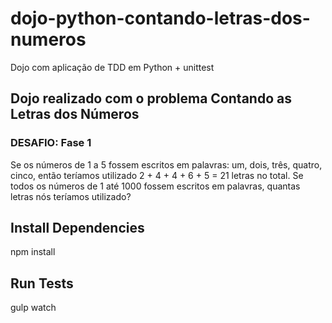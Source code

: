 # dojo-python-contando-letras-dos-numeros
Dojo com aplicação de TDD em Python + unittest

## Dojo realizado com o problema Contando as Letras dos Números

### DESAFIO: Fase 1

Se os números de 1 a 5 fossem escritos em palavras: um, dois, três, quatro, cinco, então teríamos utilizado 2 + 4 + 4 + 6 + 5 = 21 letras no total.
Se todos os números de 1 até 1000 fossem escritos em palavras, quantas letras nós teríamos utilizado?

## Install Dependencies

npm install

## Run Tests

gulp watch
